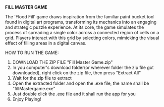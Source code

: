 **FILL MASTER GAME**

The 'Flood Fill' game draws inspiration from the familiar paint bucket tool found in digital art programs, transforming its mechanics into 
an engaging and strategic puzzle experience. At its core, the game simulates the process of spreading a single color across a 
connected region of cells on a grid. Players interact with this grid by selecting colors, mimicking the visual effect of filling areas in a digital canvas.

HOW TO RUN THE GAME:
1. DOWNLOAD THE ZIP FILE "Fill Master Game.zip"
2. In you computer's download folder(or wherever folder the zip file got downloaded), right click on the zip file, then press "Extract All"
3. Wait for the zip file to extract
4. Open the extracted folder and open the .exe file, the name shall be "fillMastergame.exe"
5. Just double click the .exe file and it shall run the app for you
6. Enjoy Playing!
